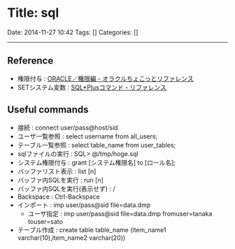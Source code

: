 # Title: sql

Date: 2014-11-27 10:42
Tags: []
Categories: []

---
## Reference

* 権限付与 :
	[ORACLE／権限編 - オラクルちょこっとリファレンス](http://luna.gonna.jp/oracle/ora_auth.html)
* SETシステム変数 :
	[SQL*Plusコマンド・リファレンス](http://otndnld.oracle.co.jp/document/products/oracle10g/102/doc_cd/server.102/B19277-01/ch12.html#39458)

## Useful commands

* 接続 :
		connect user/pass@host/sid
* ユーザ一覧参照 :
		select username from all_users;
* テーブル一覧参照 :
		select table_name from user_tables;
* sqlファイルの実行 :
		SQL> @/tmp/hoge.sql
* システム権限付与 :
		grant [システム権限名] to [ロール名];
* バッファリスト表示 :
		list [n]
* バッファ内SQLを実行 :
		run [n]
* バッファ内SQLを実行(表示せず) :
		/
* Backspace :
		Ctrl-Backspace
* インポート :
		imp user/pass@sid file=data.dmp
	* ユーザ指定 :
			imp user/pass@sid file=data.dmp fromuser=tanaka touser=sato
* テーブル作成 :
		create table table_name (item_name1 varchar(10),item_name2 varchar(20))


